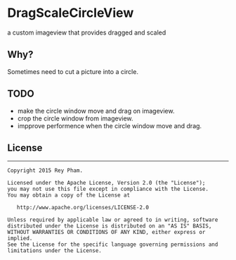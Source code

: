 # DragScaleCircleView
a custom imageview that provides dragged and scaled

## Why?
Sometimes need to cut a picture into a circle.

## TODO
* make the circle window move and drag on imageview.
* crop the circle window from imageview.
* impprove performence when the circle window move and drag.

## License
--------

    Copyright 2015 Rey Pham.

    Licensed under the Apache License, Version 2.0 (the "License");
    you may not use this file except in compliance with the License.
    You may obtain a copy of the License at

       http://www.apache.org/licenses/LICENSE-2.0

    Unless required by applicable law or agreed to in writing, software
    distributed under the License is distributed on an "AS IS" BASIS,
    WITHOUT WARRANTIES OR CONDITIONS OF ANY KIND, either express or implied.
    See the License for the specific language governing permissions and
    limitations under the License.